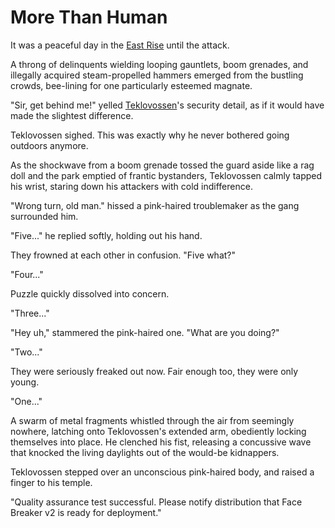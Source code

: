 # More Than Human

It was a peaceful day in the [East Rise](../../continents/rathe/metrix/a-sprawling-metropolis.md#east-rise) until the attack.

A throng of delinquents wielding looping gauntlets, boom grenades, and illegally acquired steam-propelled hammers emerged from the bustling crowds, bee-lining for one particularly esteemed magnate.

"Sir, get behind me!" yelled [Teklovossen](../../heroes-of-rathe/teklovossen-about.md)'s security detail, as if it would have made the slightest difference.

Teklovossen sighed. This was exactly why he never bothered going outdoors anymore.

As the shockwave from a boom grenade tossed the guard aside like a rag doll and the park emptied of frantic bystanders, Teklovossen calmly tapped his wrist, staring down his attackers with cold indifference.

"Wrong turn, old man." hissed a pink-haired troublemaker as the gang surrounded him.

"Five..." he replied softly, holding out his hand.

They frowned at each other in confusion. "Five what?"

"Four..."

Puzzle quickly dissolved into concern.

"Three..."

"Hey uh," stammered the pink-haired one. "What are you doing?"

"Two..."

They were seriously freaked out now. Fair enough too, they were only young.

"One..."

A swarm of metal fragments whistled through the air from seemingly nowhere, latching onto Teklovossen's extended arm, obediently locking themselves into place. He clenched his fist, releasing a concussive wave that knocked the living daylights out of the would-be kidnappers.

Teklovossen stepped over an unconscious pink-haired body, and raised a finger to his temple.

"Quality assurance test successful. Please notify distribution that Face Breaker v2 is ready for deployment."
